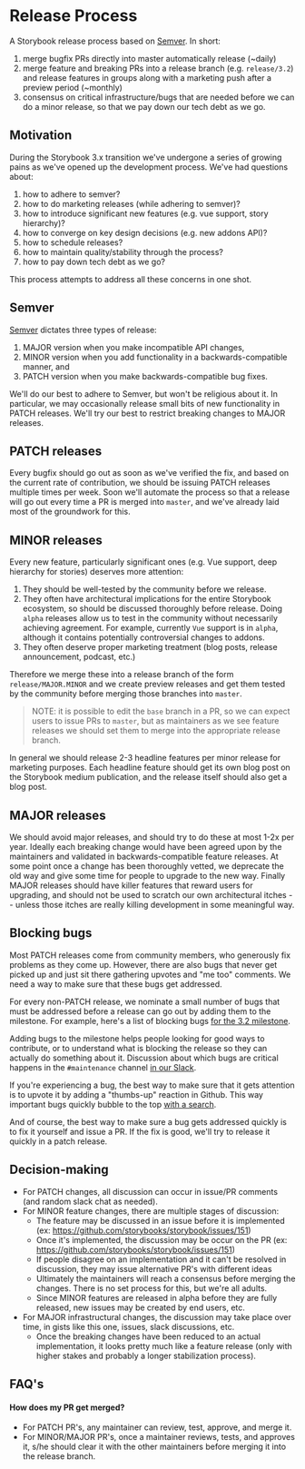 # Release Process

A Storybook release process based on [Semver](http://semver.org/). In short:
1. merge bugfix PRs directly into master automatically release (~daily)
2. merge feature and breaking PRs into a release branch (e.g. `release/3.2`) and release features in groups along with a marketing push after a preview period (~monthly)
3. consensus on critical infrastructure/bugs that are needed before we can do a minor release, so that we pay down our tech debt as we go.

## Motivation

During the Storybook 3.x transition we've undergone a series of growing pains as
we've opened up the development process. We've had questions about:

1.  how to adhere to semver?
2.  how to do marketing releases (while adhering to semver)?
3.  how to introduce significant new features (e.g. vue support, story hierarchy)?
4.  how to converge on key design decisions (e.g. new addons API)?
5.  how to schedule releases?
6.  how to maintain quality/stability through the process?
7.  how to pay down tech debt as we go?

This process attempts to address all these concerns in one shot.

## Semver

[Semver](http://semver.org/) dictates three types of release:

1.  MAJOR version when you make incompatible API changes,
2.  MINOR version when you add functionality in a backwards-compatible manner, and
3.  PATCH version when you make backwards-compatible bug fixes.

We'll do our best to adhere to Semver, but won't be religious about it. In
particular, we may occasionally release small bits of new functionality in PATCH
releases. We'll try our best to restrict breaking changes to MAJOR releases.

## PATCH releases

Every bugfix should go out as soon as we've verified the fix, and based on the
current rate of contribution, we should be issuing PATCH releases multiple times per week.
Soon we'll automate the process so that a release will go out every time a PR is
merged into `master`, and we've already laid most of the groundwork for this.

## MINOR releases

Every new feature, particularly significant ones (e.g. Vue support, deep
hierarchy for stories) deserves more attention:

1.  They should be well-tested by the community before we release.
2.  They often have architectural implications for the entire Storybook ecosystem, so should be discussed thoroughly before release. Doing `alpha` releases allow us to test in the community without necessarily achieving agreement. For example, currently `Vue` support is in `alpha`, although it contains potentially controversial changes to addons.
3.  They often deserve proper marketing treatment (blog posts, release announcement, podcast, etc.)

Therefore we merge these into a release branch of the form `release/MAJOR.MINOR`
and we create preview releases and get them tested by the community before
merging those branches into `master`.

> NOTE: it is possible to edit the `base` branch in a PR, so we can expect users to issue PRs to `master`, but as maintainers as we see feature releases we should set them to merge into the appropriate release branch.

In general we should release 2-3 headline features per minor release for
marketing purposes. Each headline feature should get its own blog post on the
Storybook medium publication, and the release itself should also get a blog
post.

## MAJOR releases

We should avoid major releases, and should try to do these at most 1-2x per
year. Ideally each breaking change would have been agreed upon by the
maintainers and validated in backwards-compatible feature releases. At some
point once a change has been thoroughly vetted, we deprecate the old way and
give some time for people to upgrade to the new way. Finally MAJOR releases
should have killer features that reward users for upgrading, and should not be
used to scratch our own architectural itches -- unless those itches are really
killing development in some meaningful way.

## Blocking bugs

Most PATCH releases come from community members, who generously fix problems as
they come up. However, there are also bugs that never get picked up and just sit
there gathering upvotes and "me too" comments. We need a way to make sure that
these bugs get addressed.

For every non-PATCH release, we nominate a small number of bugs that must be
addressed before a release can go out by adding them to the milestone. For example, here's a list of blocking bugs [for the 3.2 milestone](https://github.com/storybooks/storybook/milestone/3).

Adding bugs to the milestone helps people looking for good ways to contribute,
or to understand what is blocking the release so they can actually do something
about it. Discussion about which bugs are critical happens in the `#maintenance`
channel [in our Slack](https://storybooks-slackin.herokuapp.com/).

If you're experiencing a bug, the best way to make sure that it gets attention
is to upvote it by adding a "thumbs-up" reaction in Github. This way important
bugs quickly bubble to the top [with a
search](https://github.com/storybooks/storybook/issues?q=is%3Aissue+is%3Aopen+sort%3Areactions-%2B1-desc).

And of course, the best way to make sure a bug gets addressed quickly is to fix
it yourself and issue a PR. If the fix is good, we'll try to release it quickly
in a patch release.

## Decision-making

-   For PATCH changes, all discussion can occur in issue/PR comments (and random slack chat as needed).
-   For MINOR feature changes, there are multiple stages of discussion:
    -   The feature may be discussed in an issue before it is implemented (ex: <https://github.com/storybooks/storybook/issues/151>)
    -   Once it's implemented, the discussion may be occur on the PR (ex: <https://github.com/storybooks/storybook/issues/151>)
    -   If people disagree on an implementation and it can't be resolved in discussion, they may issue alternative PR's with different ideas
    -   Ultimately the maintainers will reach a consensus before merging the changes. There is no set process for this, but we're all adults.
    -   Since MINOR features are released in alpha before they are fully released, new issues may be created by end users, etc.
-   For MAJOR infrastructural changes, the discussion may take place over time, in gists like this one, issues, slack discussions, etc.
    -   Once the breaking changes have been reduced to an actual implementation, it looks pretty much like a feature release (only with higher stakes and probably a longer stabilization process).

## FAQ's

#### How does my PR get merged?

-   For PATCH PR's, any maintainer can review, test, approve, and merge it.
-   For MINOR/MAJOR PR's, once a maintainer reviews, tests, and approves it, s/he should clear it with the other maintainers before merging it into the release branch.
